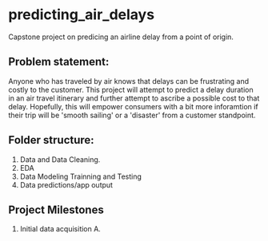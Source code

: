 # predicting_air_delays
 Capstone project on predicing an airline delay from a point of origin. 
 
 ## Problem statement:
 Anyone who has traveled by air knows that delays can be frustrating and costly to the customer. 
 This project will attempt to predict a delay duration in an air travel itinerary and further attempt to ascribe a possible cost to that delay. 
 Hopefully, this will empower consumers with a bit more inforamtion if their trip will be 'smooth sailing' or a 'disaster' from a customer standpoint. 

## Folder structure:
1. Data and Data Cleaning. 
2. EDA
3. Data Modeling Trainning and Testing
4. Data predictions/app output

## Project Milestones
1. Initial data acquisition
    A. 
